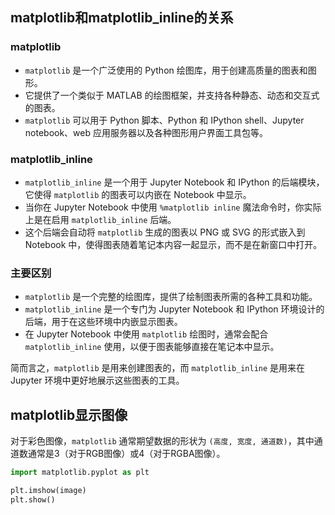 ## matplotlib和matplotlib_inline的关系
### matplotlib

- `matplotlib` 是一个广泛使用的 Python 绘图库，用于创建高质量的图表和图形。
- 它提供了一个类似于 MATLAB 的绘图框架，并支持各种静态、动态和交互式的图表。
- `matplotlib` 可以用于 Python 脚本、Python 和 IPython shell、Jupyter notebook、web 应用服务器以及各种图形用户界面工具包等。

### matplotlib_inline

- `matplotlib_inline` 是一个用于 Jupyter Notebook 和 IPython 的后端模块，它使得 `matplotlib` 的图表可以内嵌在 Notebook 中显示。
- 当你在 Jupyter Notebook 中使用 `%matplotlib inline` 魔法命令时，你实际上是在启用 `matplotlib_inline` 后端。
- 这个后端会自动将 `matplotlib` 生成的图表以 PNG 或 SVG 的形式嵌入到 Notebook 中，使得图表随着笔记本内容一起显示，而不是在新窗口中打开。

### 主要区别

- `matplotlib` 是一个完整的绘图库，提供了绘制图表所需的各种工具和功能。
- `matplotlib_inline` 是一个专门为 Jupyter Notebook 和 IPython 环境设计的后端，用于在这些环境中内嵌显示图表。
- 在 Jupyter Notebook 中使用 `matplotlib` 绘图时，通常会配合 `matplotlib_inline` 使用，以便于图表能够直接在笔记本中显示。

简而言之，`matplotlib` 是用来创建图表的，而 `matplotlib_inline` 是用来在 Jupyter 环境中更好地展示这些图表的工具。
## matplotlib显示图像
对于彩色图像，`matplotlib` 通常期望数据的形状为 `(高度, 宽度, 通道数)`，其中通道数通常是3（对于RGB图像）或4（对于RGBA图像）。
```python
import matplotlib.pyplot as plt

plt.imshow(image)
plt.show()
```